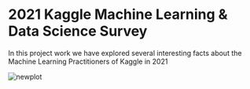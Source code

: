 # 2021 Kaggle Machine Learning & Data Science Survey

In this project work we have explored several interesting facts about the Machine Learning Practitioners of Kaggle in 2021 


![newplot](https://user-images.githubusercontent.com/86600232/146636782-63fa9f95-31ff-4bf4-ae79-754e893d1d86.png)
